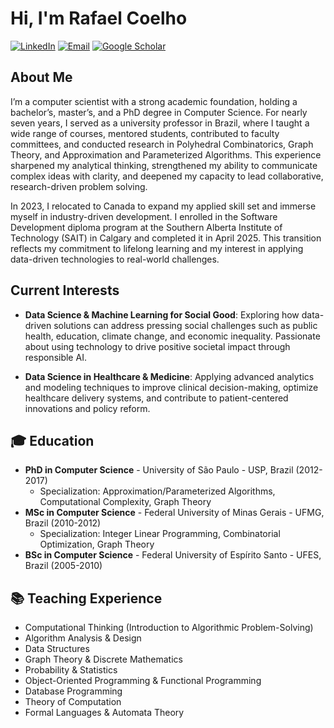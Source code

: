 # Hi, I'm Rafael Coelho

[![LinkedIn](https://img.icons8.com/?size=50&id=13930&format=png&color=000000)](https://www.linkedin.com/in/coelhors/)
[![Email](https://img.icons8.com/?size=50&id=XgI8ghCZqXGi&format=png&color=000000)](mailto:rafaelsantoscoelho@gmail.com)
[![Google Scholar](https://img.icons8.com/?size=50&id=okYCvWotC0uX&format=png&color=000000)](https://scholar.google.com/citations?user=EJH6LTYAAAAJ&hl=en)

## About Me

I’m a computer scientist with a strong academic foundation, holding a bachelor’s, master’s, and a PhD degree in Computer Science. For nearly seven years, I served as a university professor in Brazil, where I taught a wide range of courses, mentored students, contributed to faculty committees, and conducted research in Polyhedral Combinatorics, Graph Theory, and Approximation and Parameterized Algorithms. This experience sharpened my analytical thinking, strengthened my ability to communicate complex ideas with clarity, and deepened my capacity to lead collaborative, research-driven problem solving.

In 2023, I relocated to Canada to expand my applied skill set and immerse myself in industry-driven development. I enrolled in the Software Development diploma program at the Southern Alberta Institute of Technology (SAIT) in Calgary and completed it in April 2025. This transition reflects my commitment to lifelong learning and my interest in applying data-driven technologies to real-world challenges.

## Current Interests

- **Data Science & Machine Learning for Social Good**: Exploring how data-driven solutions can address pressing social challenges such as public health, education, climate change, and economic inequality. Passionate about using technology to drive positive societal impact through responsible AI.

- **Data Science in Healthcare & Medicine**: Applying advanced analytics and modeling techniques to improve clinical decision-making, optimize healthcare delivery systems, and contribute to patient-centered innovations and policy reform.

## 🎓 Education

- **PhD in Computer Science** - University of São Paulo - USP, Brazil (2012-2017)
  - Specialization: Approximation/Parameterized Algorithms, Computational Complexity, Graph Theory
- **MSc in Computer Science** - Federal University of Minas Gerais - UFMG, Brazil (2010-2012)
  - Specialization: Integer Linear Programming, Combinatorial Optimization, Graph Theory
- **BSc in Computer Science** - Federal University of Espírito Santo - UFES, Brazil (2005-2010)


## 📚 Teaching Experience

- Computational Thinking (Introduction to Algorithmic Problem-Solving)
- Algorithm Analysis & Design
- Data Structures
- Graph Theory & Discrete Mathematics
- Probability & Statistics
- Object-Oriented Programming & Functional Programming
- Database Programming
- Theory of Computation
- Formal Languages & Automata Theory

